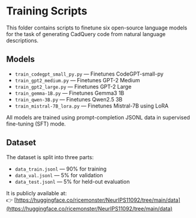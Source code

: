 # Training Scripts

This folder contains scripts to finetune six open-source language models for the task of generating CadQuery code from natural language descriptions.

## Models

- `train_codegpt_small_py.py` — Finetunes CodeGPT-small-py
- `train_gpt2_medium.py` — Finetunes GPT-2 Medium
- `train_gpt2_large.py` — Finetunes GPT-2 Large
- `train_gemma-1B.py` — Finetunes Gemma3 1B
- `train_qwen-3B.py` — Finetunes Qwen2.5 3B
- `train_mistral-7B_lora.py` — Finetunes Mistral-7B using LoRA

All models are trained using prompt-completion JSONL data in supervised fine-tuning (SFT) mode.

## Dataset

The dataset is split into three parts:

- `data_train.jsonl` — 90% for training  
- `data_val.jsonl` — 5% for validation  
- `data_test.jsonl` — 5% for held-out evaluation  

It is publicly available at:  
👉 [https://huggingface.co/ricemonster/NeurIPS11092/tree/main/data](https://huggingface.co/ricemonster/NeurIPS11092/tree/main/data)